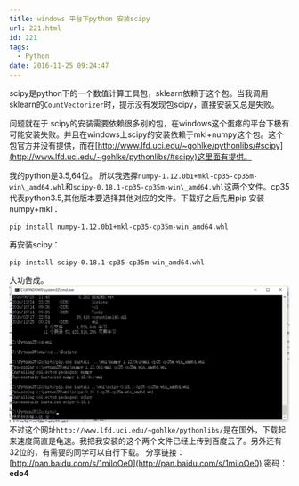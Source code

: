 ```yaml
---
title: windows 平台下python 安装scipy
url: 221.html
id: 221
tags:
  - Python
date: 2016-11-25 09:24:47
---
```


scipy是python下的一个数值计算工具包，sklearn依赖于这个包。当我调用sklearn的`CountVectorizer`时，提示没有发现包scipy，直接安装又总是失败。   

问题就在于 scipy的安装需要依赖很多别的包，在windows这个蛋疼的平台下极有可能安装失败。并且在windows上scipy的安装依赖于mkl+numpy这个包。这个包官方并没有提供，而在[http://www.lfd.uci.edu/~gohlke/pythonlibs/#scipy](http://www.lfd.uci.edu/~gohlke/pythonlibs/#scipy)这里面有提供。  

我的python是3.5,64位。 所以我选择`numpy-1.12.0b1+mkl-cp35-cp35m-win\_amd64.whl`和`scipy-0.18.1-cp35-cp35m-win\_amd64.whl`这两个文件。cp35代表python3.5,其他版本要选择其他对应的文件。下载好之后先用pip 安装numpy+mkl：
```
pip install numpy-1.12.0b1+mkl-cp35-cp35m-win_amd64.whl
```


再安装scipy： 
```
pip install scipy-0.18.1-cp35-cp35m-win_amd64.whl
```

大功告成。
![pip](windows-install-scipy/pip.png) 不过这个网址`http://www.lfd.uci.edu/~gohlke/pythonlibs/`是在国外，下载起来速度简直是龟速。我把我安装的这个两个文件已经上传到百度云了。另外还有32位的，有需要的同学可以自行下载。
分享链接：[http://pan.baidu.com/s/1miloOe0](http://pan.baidu.com/s/1miloOe0) 密码：**edo4**
